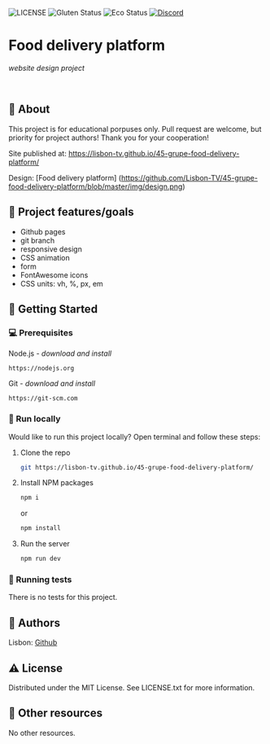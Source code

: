 ![LICENSE](https://img.shields.io/badge/license-MIT-blue.svg?style=flat-square)
![Gluten Status](https://img.shields.io/badge/Gluten-Free-green.svg)
![Eco Status](https://img.shields.io/badge/ECO-Friendly-green.svg)
[![Discord](https://discord.com/api/guilds/571393319201144843/widget.png)](https://discord.gg/dRwW4rw)

# Food delivery platform

_website design project_

<br>

## 🌟 About

This project is for educational porpuses only. Pull request are welcome, but priority for project authors! Thank you for your cooperation!

Site published at: https://lisbon-tv.github.io/45-grupe-food-delivery-platform/

Design: [Food delivery platform] (https://github.com/Lisbon-TV/45-grupe-food-delivery-platform/blob/master/img/design.png)

## 🎯 Project features/goals

-   Github pages
-   git branch
-   responsive design
-   CSS animation
-   form
-   FontAwesome icons
-   CSS units: vh, %, px, em

## 🧰 Getting Started

### 💻 Prerequisites

Node.js - _download and install_

```
https://nodejs.org
```

Git - _download and install_

```
https://git-scm.com
```

### 🏃 Run locally

Would like to run this project locally? Open terminal and follow these steps:

1. Clone the repo
    ```sh
    git https://lisbon-tv.github.io/45-grupe-food-delivery-platform/
    ```
2. Install NPM packages
    ```sh
    npm i
    ```
    or
    ```sh
    npm install
    ```
3. Run the server
    ```sh
    npm run dev
    ```

### 🧪 Running tests

There is no tests for this project.

## 🎅 Authors

Lisbon: [Github](https://github.com/Lisbon-TV)

## ⚠️ License

Distributed under the MIT License. See LICENSE.txt for more information.

## 🔗 Other resources

No other resources.